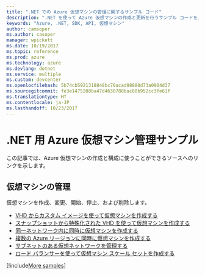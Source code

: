 ```yaml
---
title: ".NET での Azure 仮想マシンの管理に関するサンプル コード"
description: ".NET を使って Azure 仮想マシンの作成と更新を行うサンプル コードを入手しましょう"
keywords: "Azure, .NET, SDK, API, 仮想マシン"
author: camsoper
ms.author: casoper
manager: wpickett
ms.date: 10/19/2017
ms.topic: reference
ms.prod: azure
ms.technology: azure
ms.devlang: dotnet
ms.service: multiple
ms.custom: devcenter
ms.openlocfilehash: 5b74cb5921318848bc70acad08880d73a0904d37
ms.sourcegitcommit: fe3e1475208ba47d4630788bac88b952cc3fe61f
ms.translationtype: HT
ms.contentlocale: ja-JP
ms.lasthandoff: 10/23/2017
---
```

# <a name="azure-virtual-machine-management-samples-for-net"></a>.NET 用 Azure 仮想マシン管理サンプル

この記事では、Azure 仮想マシンの作成と構成に使うことができるソースへのリンクを示します。

## <a name="manage-virtual-machines"></a>仮想マシンの管理

仮想マシンを作成、変更、開始、停止、および削除します。

* [VHD からカスタム イメージを使って仮想マシンを作成する](https://github.com/Azure-Samples/managed-disk-dotnet-create-virtual-machine-using-custom-image-from-VHD)
* [スナップショットから特殊化された VHD を使って仮想マシンを作成する](https://github.com/Azure-Samples/managed-disk-dotnet-create-virtual-machine-using-specialized-disk-from-snapshot)
* [同一ネットワーク内に同時に仮想マシンを作成する](https://github.com/Azure-Samples/compute-dotnet-manage-virtual-machines-with-network-in-parallel)
* [複数の Azure リージョンに同時に仮想マシンを作成する](https://github.com/Azure-Samples/compute-dotnet-create-virtual-machines-across-regions-in-parallel)
* [サブネットのある仮想ネットワークを管理する](https://github.com/Azure-Samples/network-dotnet-manage-virtual-network)
* [ロード バランサーを使って仮想マシン スケール セットを作成する](https://github.com/Azure-Samples/compute-dotnet-manage-virtual-machine-scale-sets)

[!include[More samples](includes/more-samples.md)]
